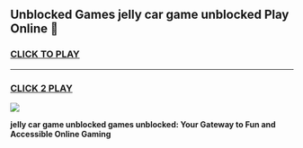 
## Unblocked Games jelly car game unblocked Play Online 👋
<h3>
<a href="https://news.freeplayer.one?title=jelly_car_game_unblocked&ref=17F">CLICK TO PLAY</a></h3>
<hr>

<h3>
<a href="https://news.freeplayer.one?title=jelly_car_game_unblocked&ref=17F">CLICK 2 PLAY</a>
  
</h3>

<a href="https://news.freeplayer.one?title=jelly_car_game_unblocked&ref=17F/"><img src="https://clearcache.store/games.png"></a>


**jelly car game unblocked games unblocked: Your Gateway to Fun and Accessible Online Gaming**
